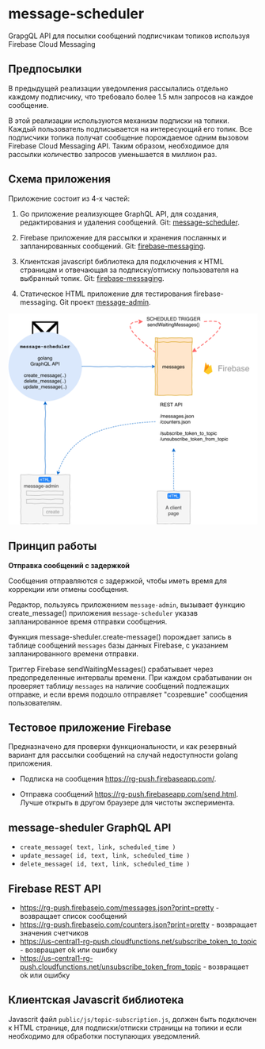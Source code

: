 message-scheduler
==================

GrapgQL API для посылки сообщений подписчикам топиков
используя Firebase Cloud Messaging


Предпосылки
-----

В предыдущей реализации уведомления рассылались отдельно каждому 
подписчику, что требовало более 1.5 млн запросов на каждое сообщение. 

В этой реализации используются механизм подписки на топики.
Каждый пользователь подписывается на интересующий его топик.
Все подписчики топика получат сообщение порождаемое одним вызовом
Firebase Cloud Messaging API. Таким образом, необходимое для рассылки количество запросов уменьшается в миллион раз.


Схема приложения
----------
Приложение состоит из 4-х частей: 
1. Go приложение реализующее GraphQL API, для создания, редактирования и удаления сообщений. Git: [message-scheduler]().

2. Firebase приложение для рассылки и хранения посланных 
и запланированных сообщений. Git: [firebase-messaging]().

3. Клиентская javascript библиотека для подключения к HTML страницам и
 отвечающая за подписку/отписку пользователя на выбранный топик. Git:
 [firebase-messaging]().

4. Статическое HTML приложение для тестирования firebase-messaging. 
 Git проект [message-admin]().

![schema](public/images/firebase-messaging.png)


Принцип работы
--------

**Отправка сообщений с задержкой**

Сообщения отправляются с задержкой, чтобы иметь время для коррекции или отмены сообщения.

Редактор, пользуясь приложением `message-admin`, вызывает функцию create_message() приложения `message-scheduler` указав запланированное время отправки сообщения.

Функция message-sheduler.create-message() порождает запись в таблице сообщений `messages` базы данных Firebase, с указанием запланированного времени отправки.


Триггер Firebase sendWaitingMessages() срабатывает через предопределенные интервалы времени. При каждом срабатывании он проверяет
 таблицу `messages` на наличие сообщений подлежащих отправке, и если время подошло отправляет "созревшие" сообщения пользователям.



Тестовое приложение Firebase 
-------

Предназначено для проверки функциональности, и как резервный вариант 
для рассылки сообщений на случай недоступности golang приложения.

- Подписка на сообщения <https://rg-push.firebaseapp.com/>.

- Отправка сообщений <https://rg-push.firebaseapp.com/send.html>.
Лучше открыть в другом браузере для чистоты эксперимента.



message-sheduler GraphQL API
------

- `create_message( text, link, scheduled_time )` 
- `update_message( id, text, link, scheduled_time )`
- `delete_message( id, text, link, scheduled_time )`


Firebase REST API
-------

- <https://rg-push.firebaseio.com/messages.json?print=pretty> - возвращает список сообщений
- <https://rg-push.firebaseio.com/counters.json?print=pretty> - возвращает значения счетчиков
- <https://us-central1-rg-push.cloudfunctions.net/subscribe_token_to_topic> - возвращает ok или ошибку
- <https://us-central1-rg-push.cloudfunctions.net/unsubscribe_token_from_topic> - возвращает ok или ошибку


Клиентская Javascrit библиотека
-------

Javascrit файл `public/js/topic-subscription.js`, должен быть подключен к HTML странице, для 
подписки/отписки страницы на топики и если необходимо 
для обработки поступающих уведомлений. 


